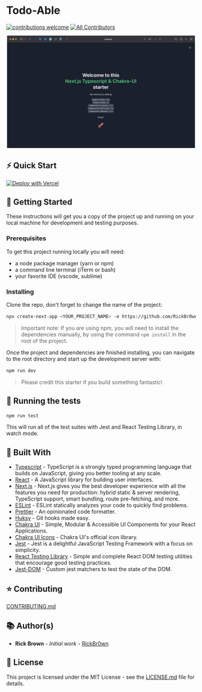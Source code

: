 # Todo-Able

[![contributions welcome](https://img.shields.io/badge/contributions-welcome-brightgreen.svg?style=flat)]()
[![All Contributors](https://img.shields.io/badge/all_contributors-1-orange.svg?style=flat-square)](#contributors-)

<p align="center">
<img  src="./public/Screenshot.png" alt="drawing" width="500" />
</p>

## ⚡️ Quick Start

[![Deploy with Vercel](https://vercel.com/button)](https://vercel.com/new/project?template=https://github.com/RickBr0wn/next-typescript-chakra-ui-starter)

## 🚀 Getting Started

These instructions will get you a copy of the project up and running on your local machine for development and testing purposes.

### Prerequisites

To get this project running locally you will need:

- a node package manager (yarn or npm)
- a command line terminal (iTerm or bash)
- your favorite IDE (vscode, sublime)

### Installing

Clone the repo, don't forget to change the name of the project:

```bash
npx create-next-app <YOUR_PROJECT_NAME> -e https://github.com/RickBr0wn/next-typescript-chakra-ui-starter
```

> Important note: If you are using npm, you will need to install the dependencies manually, by using the command `npm install` in the root of the project.

Once the project and dependencies are finished installing, you can navigate to the root directory and start up the development server with:

```bash
npm run dev
```

> Please credit this starter if you build something fantastic!

## 🧪 Running the tests

```bash
npm run test
```

This will run all of the test suites with Jest and React Testing Library, in watch mode.

## 🧐 Built With

- [Typescript](https://www.typescriptlang.org/) - TypeScript is a strongly typed programming language that builds on JavaScript, giving you better tooling at any scale.
- [React](https://reactjs.org) - A JavaScript library for building user interfaces.
- [Next.js](https://nextjs.org/) - Next.js gives you the best developer experience with all the features you need for production: hybrid static & server rendering, TypeScript support, smart bundling, route pre-fetching, and more.
- [ESLint](https://eslint.org/) - ESLint statically analyzes your code to quickly find problems.
- [Prettier](https://prettier.io/) - An opinionated code formatter.
- [Huksy](https://github.com/typicode/husky#readme) - Git hooks made easy.
- [Chakra UI](https://chakra-ui.com/) - Simple, Modular & Accessible UI Components for your React Applications.
- [Chakra UI Icons](https://github.com/chakra-ui/chakra-ui#readme) - Chakra UI's official icon library.
- [Jest](https://jestjs.io/) - Jest is a delightful JavaScript Testing Framework with a focus on simplicity.
- [React Testing Library](https://testing-library.com/docs/react-testing-library/intro/) - Simple and complete React DOM testing utilities that encourage good testing practices.
- [Jest-DOM](https://github.com/testing-library/jest-dom#readme) - Custom jest matchers to test the state of the DOM.

## ⭐️ Contributing

[CONTRIBUTING.md](https://gist.github.com/RickBr0wn/0b4a139f833e0d0bafddb0d043644b20)

## 📚 Author(s)

- **Rick Brown** - _Initial work_ - [RickBr0wn](https://github.com/RickBr0wn)

## 🪪 License

This project is licensed under the MIT License - see the [LICENSE.md](https://gist.github.com/RickBr0wn/5f95ee6118bb32034e2b94acbd88a99d) file for details.
